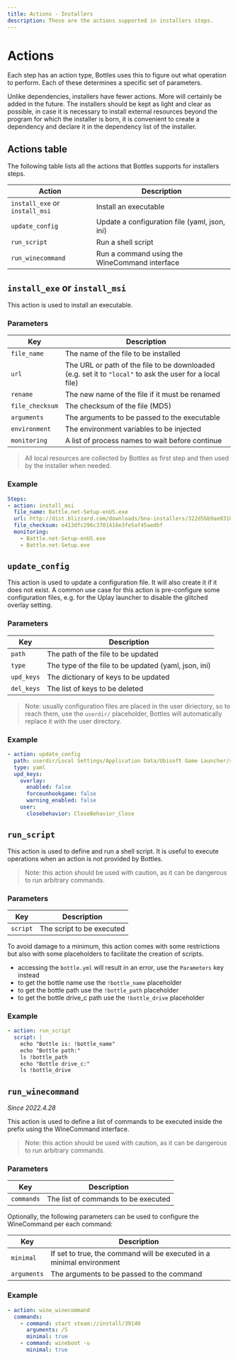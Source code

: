 ```yaml
---
title: Actions - Installers
description: These are the actions supported in installers steps.
---
```


# Actions
Each step has an action type, Bottles uses this to figure out what operation to 
perform. Each of these determines a specific set of parameters.

Unlike dependencies, installers have fewer actions. More will certainly be 
added in the future. The installers should be kept as light and clear as 
possible, in case it is necessary to install external resources beyond the 
program for which the installer is born, it is convenient to create a 
dependency and declare it in the dependency list of the installer.

## Actions table
The following table lists all the actions that Bottles supports for
installers steps.

| Action | Description |
| ------ | ----------- |
| `install_exe` or `install_msi` | Install an executable |
| `update_config` | Update a configuration file (yaml, json, ini) |
| `run_script` | Run a shell script |
| `run_winecommand` | Run a command using the WineCommand interface |

## `install_exe` or `install_msi`
This action is used to install an executable.

### Parameters

| Key | Description |
| --- | ----------- |
| `file_name` | The name of the file to be installed |
| `url` | The URL or path of the file to be downloaded (e.g. set it to `"local"` to ask the user for a local file) |
| `rename` | The new name of the file if it must be renamed |
| `file_checksum` | The checksum of the file (MD5) |
| `arguments` | The arguments to be passed to the executable |
| `environment` | The environment variables to be injected |
| `monitoring` | A list of process names to wait before continue |

> All local resources are collected by Bottles as first step and then
> used by the installer when needed.

### Example
```yaml
Steps:
- action: install_msi
  file_name: Battle.net-Setup-enUS.exe
  url: http://dist.blizzard.com/downloads/bna-installers/322d5bb9ae0318de3d4cde7641c96425/retail.1/Battle.net-Setup-enUS.exe
  file_checksum: e413dfc296c3701416e3fe5af45aedbf
  monitoring:
    - Battle.net-Setup-enUS.exe
    - Battle.net-Setup.exe
```

## `update_config`
This action is used to update a configuration file. It will also create it
if it does not exist. A common use case for this action is pre-configure
some configuration files, e.g. for the Uplay launcher to disable the glitched
overlay setting.

### Parameters

| Key | Description |
| --- | ----------- |
| `path` | The path of the file to be updated |
| `type` | The type of the file to be updated (yaml, json, ini) |
| `upd_keys` | The dictionary of keys to be updated |
| `del_keys` | The list of keys to be deleted |

> Note: usually configuration files are placed in the user diriectory, so
> to reach them, use the `userdir/` placeholder, Bottles will automatically
> replace it with the user directory.

### Example
```yaml
- action: update_config
  path: userdir/Local Settings/Application Data/Ubisoft Game Launcher/settings.yml
  type: yaml
  upd_keys: 
    overlay:
      enabled: false
      forceunhookgame: false
      warning_enabled: false
    user:
      closebehavior: CloseBehavior_Close
```

## `run_script`
This action is used to define and run a shell script. It is useful to
execute operations when an action is not provided by Bottles.

> Note: this action should be used with caution, as it can be dangerous
> to run arbitrary commands.

### Parameters

| Key | Description |
| --- | ----------- |
| `script` | The script to be executed |

To avoid damage to a minimum, this action comes with some restrictions but 
also with some placeholders to facilitate the creation of scripts.

- accessing the `bottle.yml` will result in an error, use the `Parameters`
  key instead
- to get the bottle name use the `!bottle_name` placeholder
- to get the bottle path use the `!bottle_path` placeholder
- to get the bottle drive_c path use the `!bottle_drive` placeholder

### Example
```yaml
- action: run_script
  script: |
    echo "Bottle is: !bottle_name"
    echo "Bottle path:"
    ls !bottle_path
    echo "Bottle drive_c:"
    ls !bottle_drive
```


## `run_winecommand`
*Since 2022.4.28*

This action is used to define a list of commands to be executed inside the
prefix using the WineCommand interface.

> Note: this action should be used with caution, as it can be dangerous
> to run arbitrary commands.

### Parameters

| Key | Description |
| --- | ----------- |
| `commands` | The list of commands to be executed |

Optionally, the following parameters can be used to configure the WineCommand
per each command:

| Key | Description |
| --- | ----------- |
| `minimal` | If set to true, the command will be executed in a minimal environment |
| `arguments` | The arguments to be passed to the command |

### Example
```yaml
- action: wine_winecommand
  commands:
    - command: start steam://install/39140
      arguments: /S
      minimal: true
    - command: wineboot -u
      minimal: true
```
